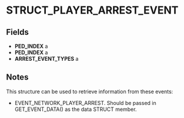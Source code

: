 # STRUCT_PLAYER_ARREST_EVENT

## Fields
* **PED_INDEX** a
* **PED_INDEX** a
* **ARREST_EVENT_TYPES** a

## Notes
This structure can be used to retrieve information from these events:
- EVENT_NETWORK_PLAYER_ARREST.
Should be passed in GET_EVENT_DATA() as the data STRUCT member.